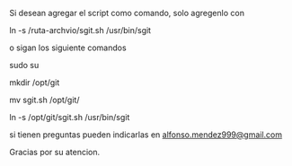 Si desean agregar el script como comando, solo agregenlo con

ln -s /ruta-archvio/sgit.sh /usr/bin/sgit

o sigan los siguiente comandos

sudo su

mkdir /opt/git


mv sgit.sh /opt/git/


ln -s /opt/git/sgit.sh /usr/bin/sgit

si tienen preguntas pueden indicarlas en
alfonso.mendez999@gmail.com

Gracias por su atencion.
